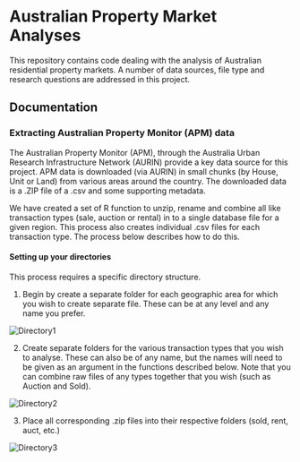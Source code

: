 # Australian Property Market Analyses

This repository contains code dealing with the analysis of Australian residential property markets.  A number of data sources, file type and research questions are addressed in this project.  

## Documentation

### Extracting Australian Property Monitor (APM) data

The Australian Property Monitor (APM), through the Australia Urban Research Infrastructure Network (AURIN) provide a key data source for this project.  APM data is downloaded (via AURIN) in small chunks (by House, Unit or Land) from various areas around the country.  The downloaded data is a .ZIP file of a .csv and some supporting metadata.  

We have created a set of R function to unzip, rename and combine all like transaction types (sale, auction or rental) in to a single database file for a given region.  This process also creates individual .csv files for each transaction type.  The process below describes how to do this.

#### Setting up your directories

This process requires a specific directory structure.  

[ds1]: https://github.com/andykrause/ausPropMrkt/blob/master/figures/dirStrct1.PNG?raw=true
[ds2]: https://github.com/andykrause/ausPropMrkt/blob/master/figures/dirStrct2.PNG?raw=true
[ds3]: https://github.com/andykrause/ausPropMrkt/blob/master/figures/dirStrct3.PNG?raw=true


1. Begin by create a separate folder for each geographic area for which you wish to create separate file.  These can be at any level and any name you prefer.

 ![Directory1][ds1]

2. Create separate folders for the various transaction types that you wish to analyse. These can also be of any name, but the names will need to be given as an argument in the functions described below. Note that you can combine raw files of any types together that you wish (such as Auction and Sold).

 ![Directory2][ds2]

3. Place all corresponding .zip files into their respective folders (sold, rent, auct, etc.)

 ![Directory3][ds3]





